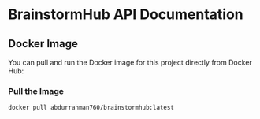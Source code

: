 # BrainstormHub API Documentation


## Docker Image

You can pull and run the Docker image for this project directly from Docker Hub:

### Pull the Image

```bash
docker pull abdurrahman760/brainstormhub:latest
